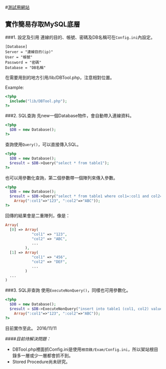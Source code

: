 #[測試用網站](http://52.196.106.57/Exam/index.php "http://52.196.106.57/Exam/")
## 實作簡易存取MySQL底層
###1. 設定及引用
連線的目的、帳號、密碼及DB名稱可在`Config.ini`內設定。
```
[Database]
Server = "連線目的(ip)"
User = "帳號"
Password = "密碼"
Database = "DB名稱"
```

在需要用到的地方引用/lib/DBTool.php，注意相對位置。

Example:
```PHP
<?php 
  include("lib/DBTool.php"); 
?>
```

###2. SQL查詢
先new一個Database物件，會自動帶入連線資料。
```PHP
<?php
  $DB = new Database();
?>
```
查詢使用`Query()`，可以直接傳入SQL。
```PHP
<?php 
  $DB = new Database();
  $result = $DB->Query("select * from table1");
?>
```
也可以用參數化查詢，第二個參數帶一個陣列來傳入參數。
```PHP
<?php 
  $DB = new Database();
  $result = $DB->Query("select * from table1 where col1=:col1 and col2=:col2",
    Array(":col1"=>"123", ":col2"=>"ABC"));
?>
```
回傳的結果會是二重陣列，像是：
```PHP
Array(
  [0] => Array(
            "col1" => "123",
            "col2" => "ABC",
            ...
         ),
  [1] => Array(
            "col1" => "456",
            "col2" => "DEF",
            ...
         )
  ...
)
```

###3. SQL非查詢
使用`ExecuteNonQuery()`，同樣也可用參數化。
```PHP
<?php 
  $DB = new Database();
  $result = $DB->ExecuteNonQuery("insert into table1 (col1, col2) values (:col1, :col2)",
    Array(":col1"=>"123", ":col2"=>"ABC"));
?>
```

目前實作至此。 2016/11/11


####*目前待解決問題：*
* DBTool.php裡面抓Config.ini是使用`根目錄/Exam/Config.ini`，所以架站根目錄多一層或少一層都會抓不到。
* Stored Procedure尚未研究。
